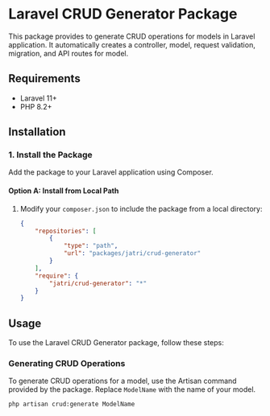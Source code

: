 # Laravel CRUD Generator Package

This package provides  to generate CRUD operations for models in 
Laravel application. 
It automatically creates a controller, 
model, request validation, 
migration, and API routes for  model.

## Requirements

- Laravel 11+
- PHP 8.2+

## Installation

### 1. Install the Package

Add the package to your Laravel application using Composer.

#### Option A: Install from Local Path

1. Modify your `composer.json` to include the package from a local directory:

   ```json
   {
       "repositories": [
           {
               "type": "path",
               "url": "packages/jatri/crud-generator"
           }
       ],
       "require": {
           "jatri/crud-generator": "*"
       }
   }


## Usage

To use the Laravel CRUD Generator package, follow these steps:

### Generating CRUD Operations

To generate CRUD operations for a model, use the Artisan command provided by the package. Replace `ModelName` with the name of your model.

```bash
php artisan crud:generate ModelName
